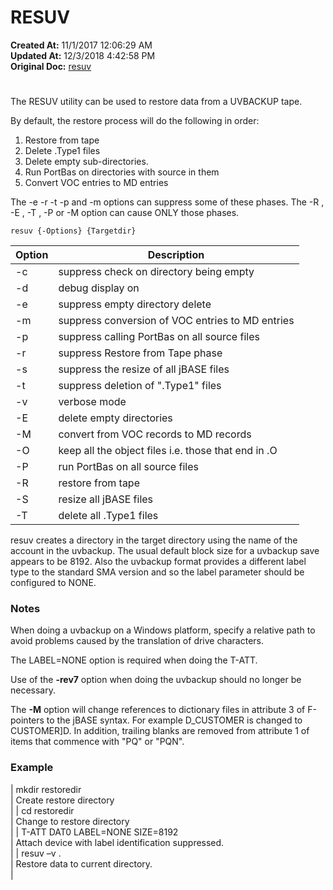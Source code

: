 # RESUV

**Created At:** 11/1/2017 12:06:29 AM  
**Updated At:** 12/3/2018 4:42:58 PM  
**Original Doc:** [resuv](https://docs.jbase.com/49275-restore/resuv)  


# 


The RESUV utility can be used to restore data from a UVBACKUP tape.

By default, the restore process will do the following in order:

1. Restore from tape
2. Delete .Type1 files
3. Delete empty sub-directories.
4. Run PortBas on directories with source in them
5. Convert VOC entries to MD entries


The -e -r -t -p and -m options can suppress some of these phases. The -R , -E , -T , -P or -M option can cause ONLY those phases.

```
resuv {-Options} {Targetdir}
```


| Option<br> | Description<br> |
| --- | --- |
| -c<br> | suppress check on directory being empty<br> |
| -d<br> | debug display on<br> |
| -e<br> | suppress empty directory delete<br> |
| -m<br> | suppress conversion of VOC entries to MD entries<br> |
| -p<br> | suppress calling PortBas on all source files<br> |
| -r<br> | suppress Restore from Tape phase<br> |
| -s<br> | suppress the resize of all jBASE files<br> |
| -t<br> | suppress deletion of ".Type1" files<br> |
| -v<br> | verbose mode<br> |
| -E<br> | delete empty directories<br> |
| -M<br> | convert from VOC records to MD records<br> |
| -O<br> | keep all the object files i.e. those that end in .O<br> |
| -P<br> | run PortBas on all source files<br> |
| -R<br> | restore from tape<br> |
| -S<br> | resize all jBASE files<br> |
| -T<br> | delete all .Type1 files<br> |


resuv creates a directory in the target directory using the name of the account in the uvbackup. The usual default block size for a uvbackup save appears to be 8192. Also the uvbackup format provides a different label type to the standard SMA version and so the label parameter should be configured to NONE.



### Notes

When doing a uvbackup on a Windows platform, specify a relative path to avoid problems caused by the translation of drive characters.

The LABEL=NONE option is required when doing the T-ATT.

Use of the **-rev7** option when doing the uvbackup should no longer be necessary.

The **-M** option will change references to dictionary files in attribute 3 of F-pointers to the jBASE syntax. For example D\_CUSTOMER is changed to CUSTOMER]D. In addition, trailing blanks are removed from attribute 1 of items that commence with "PQ" or "PQN".



### Example


| mkdir restoredir<br> | Create restore directory<br> |
| cd restoredir<br> | Change to restore directory<br> |
| T-ATT DAT0 LABEL=NONE SIZE=8192<br> | Attach device with label identification suppressed.<br> |
| resuv –v .<br> | Restore data to current directory.<br> |

